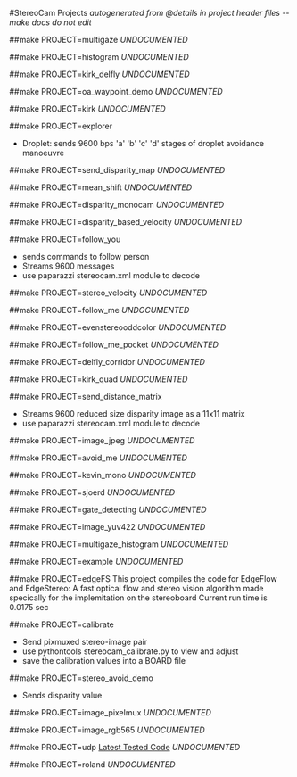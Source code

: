 #StereoCam Projects
*autogenerated from @details in project header files -- make docs*
*do not edit*

##make PROJECT=multigaze
*UNDOCUMENTED*

##make PROJECT=histogram
*UNDOCUMENTED*

##make PROJECT=kirk_delfly
*UNDOCUMENTED*

##make PROJECT=oa_waypoint_demo
*UNDOCUMENTED*

##make PROJECT=kirk
*UNDOCUMENTED*

##make PROJECT=explorer


- Droplet: sends 9600 bps 'a' 'b' 'c' 'd' stages of droplet avoidance manoeuvre

##make PROJECT=send_disparity_map
*UNDOCUMENTED*

##make PROJECT=mean_shift
*UNDOCUMENTED*

##make PROJECT=disparity_monocam
*UNDOCUMENTED*

##make PROJECT=disparity_based_velocity
*UNDOCUMENTED*

##make PROJECT=follow_you


- sends commands to follow person
- Streams 9600 messages
- use paparazzi stereocam.xml module to decode

##make PROJECT=stereo_velocity
*UNDOCUMENTED*

##make PROJECT=follow_me
*UNDOCUMENTED*

##make PROJECT=evenstereooddcolor
*UNDOCUMENTED*

##make PROJECT=follow_me_pocket
*UNDOCUMENTED*

##make PROJECT=delfly_corridor
*UNDOCUMENTED*

##make PROJECT=kirk_quad
*UNDOCUMENTED*

##make PROJECT=send_distance_matrix


- Streams 9600 reduced size disparity image as a 11x11 matrix
- use paparazzi stereocam.xml module to decode

##make PROJECT=image_jpeg
*UNDOCUMENTED*

##make PROJECT=avoid_me
*UNDOCUMENTED*

##make PROJECT=kevin_mono
*UNDOCUMENTED*

##make PROJECT=sjoerd
*UNDOCUMENTED*

##make PROJECT=gate_detecting
*UNDOCUMENTED*

##make PROJECT=image_yuv422
*UNDOCUMENTED*

##make PROJECT=multigaze_histogram
*UNDOCUMENTED*

##make PROJECT=example
*UNDOCUMENTED*

##make PROJECT=edgeFS
This project compiles the code for EdgeFlow and EdgeStereo:
A fast optical flow and stereo vision algorithm
made specically for the implemitation on the stereoboard
Current run time is 0.0175 sec

##make PROJECT=calibrate


- Send pixmuxed stereo-image pair
- use pythontools stereocam_calibrate.py to view and adjust
- save the calibration values into a BOARD file


##make PROJECT=stereo_avoid_demo


- Sends disparity value

##make PROJECT=image_pixelmux
*UNDOCUMENTED*

##make PROJECT=image_rgb565
*UNDOCUMENTED*

##make PROJECT=udp
[Latest Tested Code](https://github.com/tudelft/stereoboard/commit/00925e27211207f693d16aae8f891e61ecf6c2d3)
*UNDOCUMENTED*

##make PROJECT=roland
*UNDOCUMENTED*


